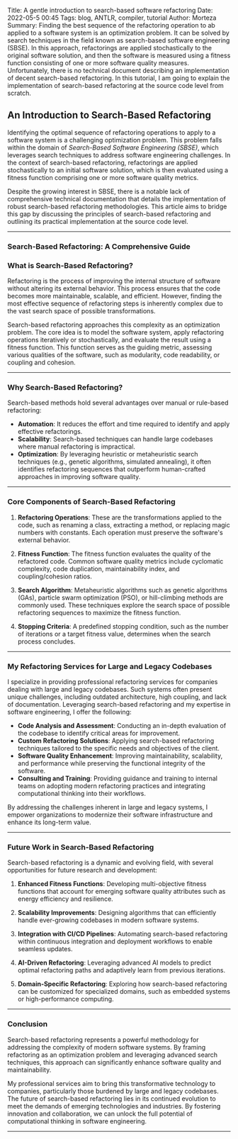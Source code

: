 Title: A gentle introduction to search-based software refactoring
Date: 2022-05-5 00:45
Tags: blog, ANTLR, compiler, tutorial
Author: Morteza
Summary: Finding the best sequence of the refactoring operation to ab applied to a software system is an optimization problem. It can be solved by search techniques in the field known as search-based software engineering (SBSE). In this approach, refactorings are applied stochastically to the original software solution, and then the software is measured using a fitness function consisting of one or more software quality measures. Unfortunately, there is no technical document describing an implementation of decent search-based refactoring. In this tutorial, I am going to explain the implementation of search-based refactoring at the source code level from scratch.



## An Introduction to Search-Based Refactoring

Identifying the optimal sequence of refactoring operations to apply to a software system is a challenging optimization problem. This problem falls within the domain of *Search-Based Software Engineering (SBSE)*, which leverages search techniques to address software engineering challenges. In the context of search-based refactoring, refactorings are applied stochastically to an initial software solution, which is then evaluated using a fitness function comprising one or more software quality metrics.

Despite the growing interest in SBSE, there is a notable lack of comprehensive technical documentation that details the implementation of robust search-based refactoring methodologies. This article aims to bridge this gap by discussing the principles of search-based refactoring and outlining its practical implementation at the source code level.

---

### Search-Based Refactoring: A Comprehensive Guide

### What is Search-Based Refactoring?

Refactoring is the process of improving the internal structure of software without altering its external behavior. This process ensures that the code becomes more maintainable, scalable, and efficient. However, finding the most effective sequence of refactoring steps is inherently complex due to the vast search space of possible transformations.

Search-based refactoring approaches this complexity as an optimization problem. The core idea is to model the software system, apply refactoring operations iteratively or stochastically, and evaluate the result using a fitness function. This function serves as the guiding metric, assessing various qualities of the software, such as modularity, code readability, or coupling and cohesion.

---

### Why Search-Based Refactoring?

Search-based methods hold several advantages over manual or rule-based refactoring:
- **Automation**: It reduces the effort and time required to identify and apply effective refactorings.
- **Scalability**: Search-based techniques can handle large codebases where manual refactoring is impractical.
- **Optimization**: By leveraging heuristic or metaheuristic search techniques (e.g., genetic algorithms, simulated annealing), it often identifies refactoring sequences that outperform human-crafted approaches in improving software quality.

---

### Core Components of Search-Based Refactoring

1. **Refactoring Operations**: These are the transformations applied to the code, such as renaming a class, extracting a method, or replacing magic numbers with constants. Each operation must preserve the software's external behavior.

2. **Fitness Function**: The fitness function evaluates the quality of the refactored code. Common software quality metrics include cyclomatic complexity, code duplication, maintainability index, and coupling/cohesion ratios.

3. **Search Algorithm**: Metaheuristic algorithms such as genetic algorithms (GAs), particle swarm optimization (PSO), or hill-climbing methods are commonly used. These techniques explore the search space of possible refactoring sequences to maximize the fitness function.

4. **Stopping Criteria**: A predefined stopping condition, such as the number of iterations or a target fitness value, determines when the search process concludes.

---

### My Refactoring Services for Large and Legacy Codebases

I specialize in providing professional refactoring services for companies dealing with large and legacy codebases. Such systems often present unique challenges, including outdated architecture, high coupling, and lack of documentation. Leveraging search-based refactoring and my expertise in software engineering, I offer the following:
- **Code Analysis and Assessment**: Conducting an in-depth evaluation of the codebase to identify critical areas for improvement.
- **Custom Refactoring Solutions**: Applying search-based refactoring techniques tailored to the specific needs and objectives of the client.
- **Software Quality Enhancement**: Improving maintainability, scalability, and performance while preserving the functional integrity of the software.
- **Consulting and Training**: Providing guidance and training to internal teams on adopting modern refactoring practices and integrating computational thinking into their workflows.

By addressing the challenges inherent in large and legacy systems, I empower organizations to modernize their software infrastructure and enhance its long-term value.

---

### Future Work in Search-Based Refactoring

Search-based refactoring is a dynamic and evolving field, with several opportunities for future research and development:
1. **Enhanced Fitness Functions**: Developing multi-objective fitness functions that account for emerging software quality attributes such as energy efficiency and resilience.

2. **Scalability Improvements**: Designing algorithms that can efficiently handle ever-growing codebases in modern software systems.

3. **Integration with CI/CD Pipelines**: Automating search-based refactoring within continuous integration and deployment workflows to enable seamless updates.

4. **AI-Driven Refactoring**: Leveraging advanced AI models to predict optimal refactoring paths and adaptively learn from previous iterations.

5. **Domain-Specific Refactoring**: Exploring how search-based refactoring can be customized for specialized domains, such as embedded systems or high-performance computing.

---

### Conclusion

Search-based refactoring represents a powerful methodology for addressing the complexity of modern software systems. By framing refactoring as an optimization problem and leveraging advanced search techniques, this approach can significantly enhance software quality and maintainability. 

My professional services aim to bring this transformative technology to companies, particularly those burdened by large and legacy codebases. The future of search-based refactoring lies in its continued evolution to meet the demands of emerging technologies and industries. By fostering innovation and collaboration, we can unlock the full potential of computational thinking in software engineering.

---
